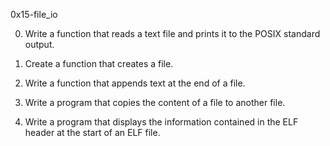 0x15-file_io

0. Write a function that reads a text file and prints it to the POSIX standard output.

1. Create a function that creates a file.

2. Write a function that appends text at the end of a file.

3. Write a program that copies the content of a file to another file.

4. Write a program that displays the information contained in the ELF header at the start of an ELF file.

